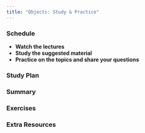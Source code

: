 ```yaml
---
title: "Objects: Study & Practice"
---
```


### Schedule

  - **Watch the lectures**
  - **Study the suggested material**
  - **Practice on the topics and share your questions**

### Study Plan

### Summary

### Exercises

### Extra Resources